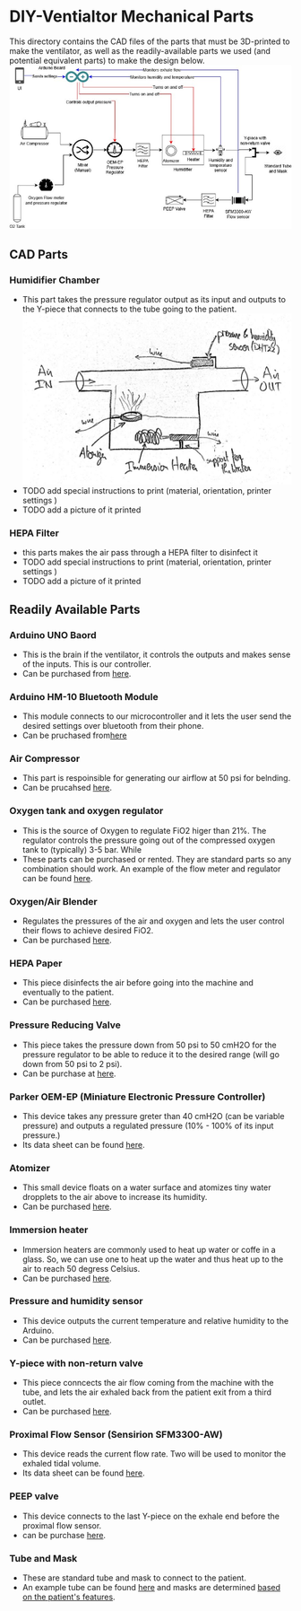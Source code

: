 # DIY-Ventialtor Mechanical Parts
This directory contains the CAD files of the parts that must be 3D-printed to make the ventilator, as well as the readily-available parts we used (and potential equivalent parts) to make the design below.
![Ventilator Block Diagram Design](https://github.com/cymourad/diy-ventilator/blob/master/mech/block_diag.jpg "Ventilator Block Diagram")

## CAD Parts

### Humidifier Chamber
* This part takes the pressure regulator output as its input and outputs to the Y-piece that connects to the tube going to the patient.
![humidifer design](https://github.com/cymourad/diy-ventilator/blob/master/mech/new_humidifer_design.jpeg "Humidifer Design")
* TODO add special instructions to print (material, orientation, printer settings )
* TODO add a picture of it printed

### HEPA Filter
* this parts makes the air pass through a HEPA filter to disinfect it
* TODO add special instructions to print (material, orientation, printer settings )
* TODO add a picture of it printed

## Readily Available Parts

### Arduino UNO Baord
* This is the brain if the ventilator, it controls the outputs and makes sense of the inputs. This is our controller.
* Can be purchased from [here](https://www.amazon.ca/ARDUINO-A000066-Uno-DIP-1-5/dp/B008GRTSV6).

### Arduino HM-10 Bluetooth Module
* This module connects to our microcontroller and it lets the user send the desired settings over bluetooth from their phone.
* Can be pruchased from[here](https://www.amazon.com/DSD-TECH-Bluetooth-iBeacon-Arduino/dp/B06WGZB2N4)

### Air Compressor
* This part is respoinsible for generating our airflow at 50 psi for belnding.
* Can be prucahsed [here](https://www.healthproductsforyou.com/p-precision-medical-easyair-pressure-compressor.html).

### Oxygen tank and oxygen regulator
* This is the source of Oxygen to regulate FiO2 higer than 21%. The regulator controls the pressure going out of the compressed oxygen tank to (typically) 3-5 bar. While
* These parts can be purchased or rented. They are standard parts so any combination should work. An example of the flow meter and regulator can be found [here](https://www.emrn.ca/en/respiratory/oxygen-regulators/o-two-oxygen-regulator-0-25-lpm-all-brass.html).

### Oxygen/Air Blender
* Regulates the pressures of the air and oxygen and lets the user control their flows to achieve desired FiO2.
* Can be purchased [here](https://www.tristatebiomedical.com/store/p160/Maxtec_MaxFLO2_Mini_Air_%2F_Oxygen_Mixer.html).

### HEPA Paper
* This piece disinfects the air before going into the machine and eventually to the patient.
* Can be purchased [here](https://www.cpap.com/productSearch#::::HEPA%20filters).

### Pressure Reducing Valve
* This piece takes the pressure down from 50 psi to 50 cmH2O for the pressure regulator to be able to reduce it to the desired range (will go down from 50 psi to 2 psi).
* Can be purchase at [here](https://www.pneumaticplus.com/pneumaticplus-ppr2-n02bg-miniature-air-pressure-regulator-1-4-npt-with-embedded-gauge-bracket/).

### Parker OEM-EP (Miniature Electronic Pressure Controller)
* This device takes any pressure greter than 40 cmH2O (can be variable pressure) and outputs a regulated pressure (10% - 100% of its input pressure.)
* Its data sheet can be found [here](https://www.parker.com/Literature/Precision%20Fluidics/Electronic%20Pressure%20Controllers/PPF_Pressure_Control_Catalog.pdf).

### Atomizer
* This small device floats on a water surface and atomizes tiny water dropplets to the air above to increase its humidity.
* Can be purchased [here](https://www.amazon.com/Gikfun-Ultrasonic-Ceramics-Sealing-Diffuser/dp/B075CHT2HY).

### Immersion heater
* Immersion heaters are commonly used to heat up water or coffe in a glass. So, we can use one to heat up the water and thus heat up to the air to reach 50 degress Celsius.
* Can be purchased [here](https://www.bedbathandbeyond.ca/store/product/portable-immersion-heater/1011091717?skuId=11091717&mrkgcl=610&mrkgadid=3281231058&mcid=PS_googlepla_nonbrand__&product_id=11091717CA&enginename=google&adpos=&creative=258866604705&device=c&matchtype=&network=g&utm_campaignid=71700000040549836&utm_adgroupid=58700004338901609&targetid=92700036666415279&gclid=Cj0KCQjwjoH0BRD6ARIsAEWO9DszFTlK9m6QqUaqluHM9tY8NCT2iUO5fvBEnReT12LD8P85y4bN1pEaAho5EALw_wcB&gclsrc=aw.ds).

### Pressure and humidity sensor
* This device outputs the current temperature and relative humidity to the Arduino.
* Can be purchased [here](https://www.amazon.com/AZDelivery-Digital-Temperature-Humidity-Raspberry/dp/B07F86WXR7/ref=sr_1_3?keywords=dht22&qid=1585283973&sr=8-3).

### Y-piece with non-return valve
* This piece conncects the air flow coming from the machine with the tube, and lets the air exhaled back from the patient exit from a third outlet.
* Can be purchased [here](https://www.biodex.com/nuclear-medicine/products/lung-ventilation-systems/xenon-disposables/y-connector).

### Proximal Flow Sensor (Sensirion SFM3300-AW)
* This device reads the current flow rate. Two will be used to monitor the exhaled tidal volume.
* Its data sheet can be found [here](https://www.sensirion.com/fileadmin/user_upload/customers/sensirion/Dokumente/5_Mass_Flow_Meters/Datasheets/Sensirion_Mass_Flow_Meters_SFM3300_Datasheet.pdf).

### PEEP valve
* This device connects to the last Y-piece on the exhale end before the proximal flow sensor.
* can be purchase [here](https://www.emsstuff.com/disposable-universal-peep-valve/).

### Tube and Mask
* These are standard tube and mask to connect to the patient.
* An example tube can be found [here](https://cpapmachinescanada.ca/products/resmed-standard-tube-6-feet-and-9-feet?variant=49938448967) and masks are determined [based on the patient's features](https://www.oxygenconcentratorstore.com/cpap-mask-sizing-guide-and-maintenance/#).


